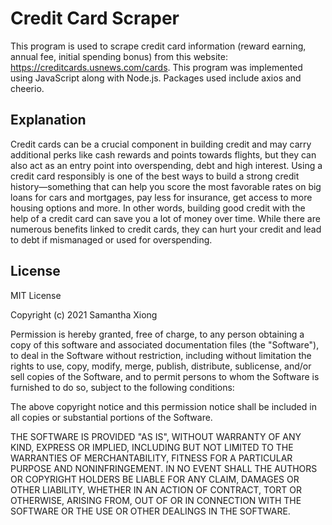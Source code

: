 # Credit Card Scraper
This program is used to scrape credit card information (reward earning, annual fee, initial spending bonus) from this
website: https://creditcards.usnews.com/cards. This program was implemented using JavaScript along with Node.js. Packages
used include axios and cheerio.

## Explanation
Credit cards can be a crucial component in building credit and may carry additional perks like cash rewards and points
towards flights, but they can also act as an entry point into overspending, debt and high interest. Using a credit card
responsibly is one of the best ways to build a strong credit history—something that can help you score the most favorable
rates on big loans for cars and mortgages, pay less for insurance, get access to more housing options and more. In other
words, building good credit with the help of a credit card can save you a lot of money over time. While there are numerous
benefits linked to credit cards, they can hurt your credit and lead to debt if mismanaged or used for overspending.

## License
MIT License

Copyright (c) 2021 Samantha Xiong

Permission is hereby granted, free of charge, to any person obtaining a copy
of this software and associated documentation files (the "Software"), to deal
in the Software without restriction, including without limitation the rights
to use, copy, modify, merge, publish, distribute, sublicense, and/or sell
copies of the Software, and to permit persons to whom the Software is
furnished to do so, subject to the following conditions:

The above copyright notice and this permission notice shall be included in all
copies or substantial portions of the Software.

THE SOFTWARE IS PROVIDED "AS IS", WITHOUT WARRANTY OF ANY KIND, EXPRESS OR
IMPLIED, INCLUDING BUT NOT LIMITED TO THE WARRANTIES OF MERCHANTABILITY,
FITNESS FOR A PARTICULAR PURPOSE AND NONINFRINGEMENT. IN NO EVENT SHALL THE
AUTHORS OR COPYRIGHT HOLDERS BE LIABLE FOR ANY CLAIM, DAMAGES OR OTHER
LIABILITY, WHETHER IN AN ACTION OF CONTRACT, TORT OR OTHERWISE, ARISING FROM,
OUT OF OR IN CONNECTION WITH THE SOFTWARE OR THE USE OR OTHER DEALINGS IN THE
SOFTWARE.